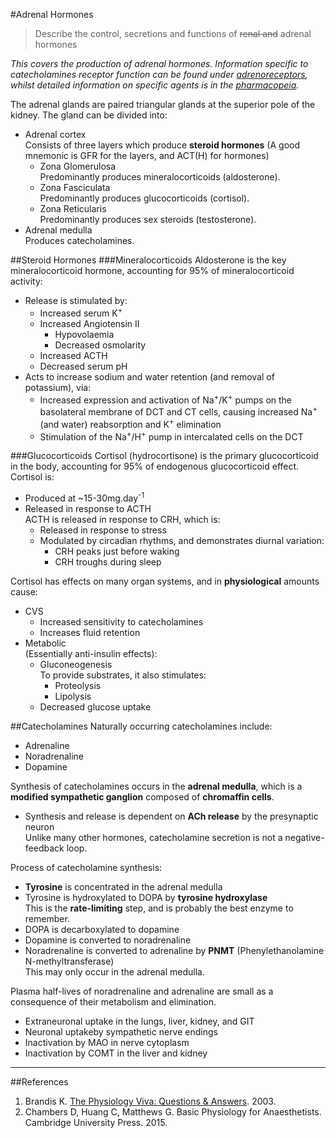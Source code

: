 #Adrenal Hormones
> Describe the control, secretions and functions of ~~renal and~~ adrenal hormones

*This covers the production of adrenal hormones. Information specific to catecholamines receptor function can be found under [adrenoreceptors](adrenoreceptors.md), whilst detailed information on specific agents is in the [pharmacopeia](adrenergic_drugs.md).*

The adrenal glands are paired triangular glands at the superior pole of the kidney. The gland can be divided into:
* Adrenal cortex  
Consists of three layers which produce **steroid hormones** (A good mnemonic is GFR for the layers, and ACT(H) for hormones)
    * Zona Glomerulosa  
    Predominantly produces mineralocorticoids (aldosterone).
    * Zona Fasciculata  
    Predominantly produces glucocorticoids (cortisol).
    * Zona Reticularis  
    Predominantly produces sex steroids (testosterone).
* Adrenal medulla  
Produces catecholamines.

##Steroid Hormones
###Mineralocorticoids
Aldosterone is the key mineralocorticoid hormone, accounting for 95% of mineralocorticoid activity:
* Release is stimulated by:
    * Increased serum K<sup>+</sup>
    * Increased Angiotensin II
        * Hypovolaemia
        * Decreased osmolarity
    * Increased ACTH
    * Decreased serum pH
* Acts to increase sodium and water retention (and removal of potassium), via:
    * Increased expression and activation of Na<sup>+</sup>/K<sup>+</sup> pumps on the basolateral membrane of DCT and CT cells, causing increased Na<sup>+</sup> (and water) reabsorption and K<sup>+</sup> elimination
    * Stimulation of the Na<sup>+</sup>/H<sup>+</sup> pump in intercalated cells on the DCT

###Glucocorticoids
Cortisol (hydrocortisone) is the primary glucocorticoid in the body, accounting for 95% of endogenous glucocorticoid effect. Cortisol is:
* Produced at ~15-30mg.day<sup>-1</sup>
* Released in response to ACTH  
ACTH is released in response to CRH, which is:
    * Released in response to stress
    * Modulated by circadian rhythms, and demonstrates diurnal variation:
        * CRH peaks just before waking
        * CRH troughs during sleep

Cortisol has effects on many organ systems, and in **physiological** amounts cause:
* CVS
    * Increased sensitivity to catecholamines
    * Increases fluid retention
* Metabolic  
(Essentially anti-insulin effects):
    * Gluconeogenesis  
    To provide substrates, it also stimulates:
        * Proteolysis
        * Lipolysis
    * Decreased glucose uptake

##Catecholamines
Naturally occurring catecholamines include:
* Adrenaline
* Noradrenaline
* Dopamine

Synthesis of catecholamines occurs in the **adrenal medulla**, which is a **modified sympathetic ganglion** composed of **chromaffin cells**.
* Synthesis and release is dependent on **ACh release** by the presynaptic neuron  
Unlike many other hormones, catecholamine secretion is not a negative-feedback loop.

Process of catecholamine synthesis:
* **Tyrosine** is concentrated in the adrenal medulla
* Tyrosine is hydroxylated to DOPA by **tyrosine hydroxylase**  
This is the **rate-limiting** step, and is probably the best enzyme to remember.
* DOPA is decarboxylated to dopamine
* Dopamine is converted to noradrenaline
* Noradrenaline is converted to adrenaline by **PNMT** (Phenylethanolamine N-methyltransferase)  
This may only occur in the adrenal medulla.

Plasma half-lives of noradrenaline and adrenaline are small as a consequence of their metabolism and elimination.

* Extraneuronal uptake in the lungs, liver, kidney, and GIT
* Neuronal uptakeby sympathetic nerve endings
* Inactivation by MAO in nerve cytoplasm
* Inactivation by COMT in the liver and kidney


---
##References
1. Brandis K. [The Physiology Viva: Questions & Answers](http://www.anaesthesiamcq.com/vivabook.php). 2003.
2. Chambers D, Huang C, Matthews G. Basic Physiology for Anaesthetists. Cambridge University Press. 2015.
